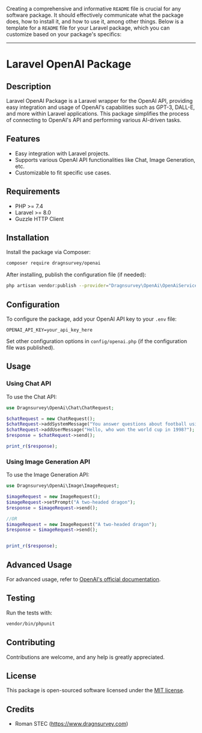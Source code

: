 Creating a comprehensive and informative `README` file is crucial for any software package. It should effectively communicate what the package does, how to install it, and how to use it, among other things. Below is a template for a `README` file for your Laravel package, which you can customize based on your package's specifics:

---

# Laravel OpenAI Package

## Description
Laravel OpenAI Package is a Laravel wrapper for the OpenAI API, providing easy integration and usage of OpenAI's capabilities such as GPT-3, DALL-E, and more within Laravel applications. This package simplifies the process of connecting to OpenAI's API and performing various AI-driven tasks.

## Features
- Easy integration with Laravel projects.
- Supports various OpenAI API functionalities like Chat, Image Generation, etc.
- Customizable to fit specific use cases.

## Requirements
- PHP >= 7.4
- Laravel >= 8.0
- Guzzle HTTP Client

## Installation

Install the package via Composer:

```bash
composer require dragnsurvey/openai
```

After installing, publish the configuration file (if needed):

```bash
php artisan vendor:publish --provider="Dragnsurvey\OpenAi\OpenAiServiceProvider"
```

## Configuration

To configure the package, add your OpenAI API key to your `.env` file:

```env
OPENAI_API_KEY=your_api_key_here
```

Set other configuration options in `config/openai.php` (if the configuration file was published).

## Usage

### Using Chat API
To use the Chat API:

```php
use Dragnsurvey\OpenAi\Chat\ChatRequest;

$chatRequest = new ChatRequest();
$chatRequest->addSystemMessage("You answer questions about football using the tone of a sportscaster ");
$chatRequest->addUserMessage("Hello, who won the world cup in 1998?");
$response = $chatRequest->send();

print_r($response);
```

### Using Image Generation API
To use the Image Generation API:

```php
use Dragnsurvey\OpenAi\Image\ImageRequest;

$imageRequest = new ImageRequest();
$imageRequest->setPrompt("A two-headed dragon");
$response = $imageRequest->send();

//OR 
$imageRequest = new ImageRequest("A two-headed dragon");
$response = $imageRequest->send();


print_r($response);
```

## Advanced Usage
For advanced usage, refer to [OpenAI's official documentation](https://openai.com/api/).

## Testing
Run the tests with:

```bash
vendor/bin/phpunit
```

## Contributing
Contributions are welcome, and any help is greatly appreciated.

## License
This package is open-sourced software licensed under the [MIT license](LICENSE.md).

## Credits
- Roman STEC (https://www.dragnsurvey.com)

